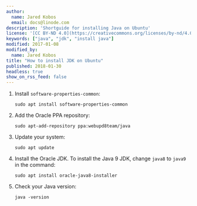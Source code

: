 ```yaml
---
author:
  name: Jared Kobos
  email: docs@linode.com
description: 'Shortguide for installing Java on Ubuntu'
license: '[CC BY-ND 4.0](https://creativecommons.org/licenses/by-nd/4.0)'
keywords: ["java", "jdk", "install java"]
modified: 2017-01-08
modified_by:
  name: Jared Kobos
title: "How to install JDK on Ubuntu"
published: 2018-01-30
headless: true
show_on_rss_feed: false
---
```


1.  Install `software-properties-common`:

        sudo apt install software-properties-common

2.  Add the Oracle PPA repository:

        sudo apt-add-repository ppa:webupd8team/java

3.  Update your system:

        sudo apt update

4.  Install the Oracle JDK. To install the Java 9 JDK, change `java8` to `java9` in the command:

        sudo apt install oracle-java8-installer

5.  Check your Java version:

        java -version
